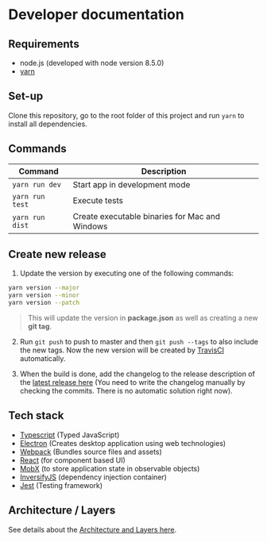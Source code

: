 # Developer documentation

## Requirements

- node.js (developed with node version 8.5.0)
- [yarn](https://yarnpkg.com/en/docs/install)


## Set-up

Clone this repository, go to the root folder of this project and run `yarn` to install all dependencies.


## Commands

| Command         | Description
| --------------- | -----------
| `yarn run dev`  | Start app in development mode
| `yarn run test` | Execute tests
| `yarn run dist` | Create executable binaries for Mac and Windows


## Create new release

1. Update the version by executing one of the following commands:
  ```bash
  yarn version --major
  yarn version --minor
  yarn version --patch
  ```

  > This will update the version in **package.json** as well as creating a new **git tag**.

2. Run `git push` to push to master and then `git push --tags` to also include the new tags. Now the new version will be created by [TravisCI](https://travis-ci.org/innogames/dr-json) automatically.

3. When the build is done, add the changelog to the release description of the [latest release here](https://github.com/innogames/dr-json/releases)
(You need to write the changelog manually by checking the commits. There is no automatic solution right now).


## Tech stack

- [Typescript](https://www.typescriptlang.org/) (Typed JavaScript)
- [Electron](https://electronjs.org/) (Creates desktop application using web technologies)
- [Webpack](https://webpack.js.org/) (Bundles source files and assets)
- [React](https://reactjs.org/) (for component based UI)
- [MobX](https://mobx.js.org) (to store application state in observable objects)
- [InversifyJS](http://inversify.io/) (dependency injection container)
- [Jest](https://facebook.github.io/jest) (Testing framework)

## Architecture / Layers

See details about the [Architecture and Layers here](./developer/architecture.md).
